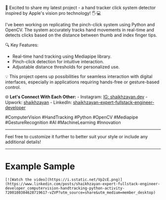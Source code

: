 🚀 Excited to share my latest project - a hand tracker click system detector inspired by Apple's vision pro technology! 🖐️💻

I've been working on replicating the pinch-click system using Python and OpenCV. The system accurately tracks hand movements in real-time and detects clicks based on the distance between thumb and index finger tips.

🔍 Key Features:
- Real-time hand tracking using Mediapipe library.
- Pinch-click detection for intuitive interaction.
- Adjustable distance thresholds for personalized use.

💡 This project opens up possibilities for seamless interaction with digital interfaces, especially in applications requiring hands-free or gesture-based control.

🌐 **Let's Connect With Each Other:**
    - Instagram: [IG: shaikhzayan.dev](https://www.instagram.com/shaikhzayan.dev/)
    - Upwork: [shaikhzayan](https://lnkd.in/dZsWAZdX)
    - LinkedIn: [shaikhzayan-expert-fullstack-engineer-developer](https://www.linkedin.com/in/shaikhzayan-expert-fullstack-engineer-developer/)

#ComputerVision #HandTracking #Python #OpenCV #Mediapipe #GestureRecognition #AI #MachineLearning #Innovation

---

Feel free to customize it further to better suit your style or include any additional details!

---
# Example Sample
    [![Watch the video](https://i.sstatic.net/Vp2cE.png)](https://www.linkedin.com/posts/shaikhzayan-expert-fullstack-engineer-developer_computervision-handtracking-python-activity-7200180384628719617-vZVP?utm_source=share&utm_medium=member_desktop)
